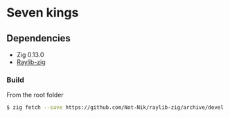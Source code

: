 # Seven kings

## Dependencies

- Zig 0.13.0
- [Raylib-zig](https://github.com/Not-Nik/raylib-zig)

### Build

From the root folder
```sh
$ zig fetch --save https://github.com/Not-Nik/raylib-zig/archive/devel.tar.gz
```